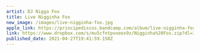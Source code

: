 ```yaml
---
artist: DJ Nigga Fox
title: Live Nigginha Fox
new_image: /images/live-nigginha-fox.jpg
apple_link: https://principediscos.bandcamp.com/album/live-nigginha-fox
link: https://www.dropbox.com/s/mu5cfntpvoeex9z/Nigginha%20Fox.zip?dl=1
published_date: 2021-04-27T19:41:59.158Z
---
```

